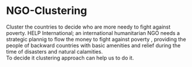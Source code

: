 # NGO-Clustering
Cluster the countries to decide who are more needy to fight against poverty.
HELP International; an international humanitarian NGO needs a strategic plannig to flow the money to fight against poverty , providing the people of backward countries with basic amenities and relief during the time of disasters and natural calamities.   
To decide it clustering approach can help us to do it.

